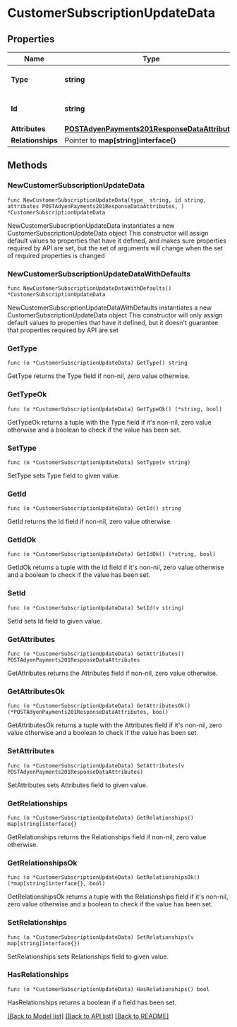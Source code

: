 # CustomerSubscriptionUpdateData

## Properties

Name | Type | Description | Notes
------------ | ------------- | ------------- | -------------
**Type** | **string** | The resource&#39;s type | [default to "customer_subscriptions"]
**Id** | **string** | The resource&#39;s id | 
**Attributes** | [**POSTAdyenPayments201ResponseDataAttributes**](POSTAdyenPayments201ResponseDataAttributes.md) |  | 
**Relationships** | Pointer to **map[string]interface{}** |  | [optional] 

## Methods

### NewCustomerSubscriptionUpdateData

`func NewCustomerSubscriptionUpdateData(type_ string, id string, attributes POSTAdyenPayments201ResponseDataAttributes, ) *CustomerSubscriptionUpdateData`

NewCustomerSubscriptionUpdateData instantiates a new CustomerSubscriptionUpdateData object
This constructor will assign default values to properties that have it defined,
and makes sure properties required by API are set, but the set of arguments
will change when the set of required properties is changed

### NewCustomerSubscriptionUpdateDataWithDefaults

`func NewCustomerSubscriptionUpdateDataWithDefaults() *CustomerSubscriptionUpdateData`

NewCustomerSubscriptionUpdateDataWithDefaults instantiates a new CustomerSubscriptionUpdateData object
This constructor will only assign default values to properties that have it defined,
but it doesn't guarantee that properties required by API are set

### GetType

`func (o *CustomerSubscriptionUpdateData) GetType() string`

GetType returns the Type field if non-nil, zero value otherwise.

### GetTypeOk

`func (o *CustomerSubscriptionUpdateData) GetTypeOk() (*string, bool)`

GetTypeOk returns a tuple with the Type field if it's non-nil, zero value otherwise
and a boolean to check if the value has been set.

### SetType

`func (o *CustomerSubscriptionUpdateData) SetType(v string)`

SetType sets Type field to given value.


### GetId

`func (o *CustomerSubscriptionUpdateData) GetId() string`

GetId returns the Id field if non-nil, zero value otherwise.

### GetIdOk

`func (o *CustomerSubscriptionUpdateData) GetIdOk() (*string, bool)`

GetIdOk returns a tuple with the Id field if it's non-nil, zero value otherwise
and a boolean to check if the value has been set.

### SetId

`func (o *CustomerSubscriptionUpdateData) SetId(v string)`

SetId sets Id field to given value.


### GetAttributes

`func (o *CustomerSubscriptionUpdateData) GetAttributes() POSTAdyenPayments201ResponseDataAttributes`

GetAttributes returns the Attributes field if non-nil, zero value otherwise.

### GetAttributesOk

`func (o *CustomerSubscriptionUpdateData) GetAttributesOk() (*POSTAdyenPayments201ResponseDataAttributes, bool)`

GetAttributesOk returns a tuple with the Attributes field if it's non-nil, zero value otherwise
and a boolean to check if the value has been set.

### SetAttributes

`func (o *CustomerSubscriptionUpdateData) SetAttributes(v POSTAdyenPayments201ResponseDataAttributes)`

SetAttributes sets Attributes field to given value.


### GetRelationships

`func (o *CustomerSubscriptionUpdateData) GetRelationships() map[string]interface{}`

GetRelationships returns the Relationships field if non-nil, zero value otherwise.

### GetRelationshipsOk

`func (o *CustomerSubscriptionUpdateData) GetRelationshipsOk() (*map[string]interface{}, bool)`

GetRelationshipsOk returns a tuple with the Relationships field if it's non-nil, zero value otherwise
and a boolean to check if the value has been set.

### SetRelationships

`func (o *CustomerSubscriptionUpdateData) SetRelationships(v map[string]interface{})`

SetRelationships sets Relationships field to given value.

### HasRelationships

`func (o *CustomerSubscriptionUpdateData) HasRelationships() bool`

HasRelationships returns a boolean if a field has been set.


[[Back to Model list]](../README.md#documentation-for-models) [[Back to API list]](../README.md#documentation-for-api-endpoints) [[Back to README]](../README.md)


